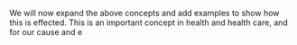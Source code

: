 We will now expand the above concepts and add examples to show how this is effected. This is an important concept in health and health care, and for our cause and e